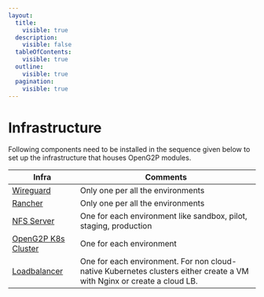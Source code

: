 ```yaml
---
layout:
  title:
    visible: true
  description:
    visible: false
  tableOfContents:
    visible: true
  outline:
    visible: true
  pagination:
    visible: true
---
```


# Infrastructure

Following components need to be installed in the sequence given below to set up the infrastructure that houses OpenG2P modules.

| Infra                                   | Comments                                                                                                               |
| --------------------------------------- | ---------------------------------------------------------------------------------------------------------------------- |
| [Wireguard](wireguard-bastion/)         | Only one per all the environments                                                                                      |
| [Rancher](rancher.md)                   | Only one per all the environments                                                                                      |
| [NFS Server](nfs-server.md)             | One for each environment like sandbox, pilot, staging, production                                                      |
| [OpenG2P K8s Cluster](cluster-setup.md) | One for each environment                                                                                               |
| [Loadbalancer](loadbalancer.md)         | One for each environment. For non cloud-native Kubernetes clusters either create a VM with Nginx or create a cloud LB. |
